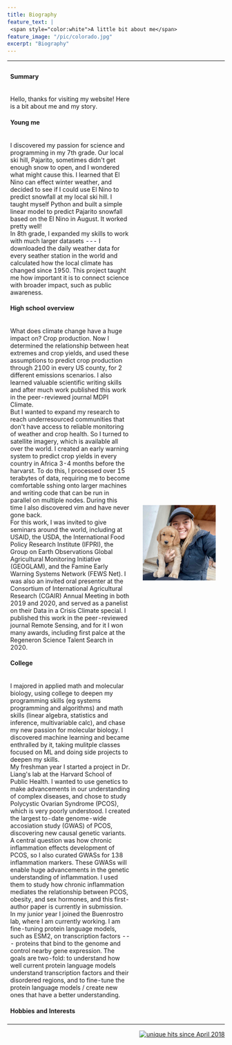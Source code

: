 ```yaml
---
title: Biography
feature_text: |
 <span style="color:white">A little bit about me</span>
feature_image: "/pic/colorado.jpg"
excerpt: "Biography"
---
```

<table cellpadding="10">
  <tr>
  <td colspan="3" >


  </td>
  </tr>
  <tr>
  <td width="60%">

<h4>Summary</h4>
<br>
Hello, thanks for visiting my website! Here is a bit about me and my story.
<h4>Young me</h4>
<br>
I discovered my passion for science and programming in my 7th grade. Our local ski hill, Pajarito, sometimes didn't get enough snow to open, and I wondered what might cause this. I learned that El Nino can effect winter weather, and decided to see if I could use El Nino to predict snowfall at my local ski hill. I taught myself Python and built a simple linear model to predict Pajarito snowfall based on the El Nino in August. It worked pretty well!
<br>
In 8th grade, I expanded my skills to work with much larger datasets --- I downloaded the daily weather data for every seather station in the world and calculated how the local climate has changed since 1950. This project taught me how important it is to connect science with broader impact, such as public awareness.
<br>
<h4>High school overview</h4>
<br>
What does climate change have a huge impact on? Crop production. Now I determined the relationship between heat extremes and crop yields, and used these assumptions to predict crop production through 2100 in every US county, for 2 different emissions scenarios. I also learned valuable scientific writing skills and after much work published this work in the peer-reviewed journal MDPI Climate.
<br>
But I wanted to expand my research to reach underresourced communities that don't have access to reliable monitoring of weather and crop health. So I turned to satellite imagery, which is available all over the world. I created an early warning system to predict crop yields in every country in Africa 3-4 months before the harvarst. To do this, I processed over 15 terabytes of data, requiring me to become comfortable sshing onto larger machines and writing code that can be run in parallel on multiple nodes. During this time I also discovered vim and have never gone back.
<br>
For this work, I was invited to give seminars around the world, including at USAID, the USDA, the International Food Policy Research Institute (IFPRI), the Group on Earth Observations Global Agricultural Monitoring Initiative (GEOGLAM), and the Famine Early Warning Systems Network (FEWS Net). I was also an invited oral presenter at the Consortium of International Agricultural Research (CGAIR) Annual Meeting in both 2019 and 2020, and served as a panelist on their Data in a Crisis Climate special. I published this work in the peer-reviewed journal Remote Sensing, and for it I won many awards, including first palce at the Regeneron Science Talent Search in 2020.
<br>
<h4>College</h4>
<br>
I majored in applied math and molecular biology, using college to deepen my programming skills (eg systems programming and algorithms) and math skills (linear algebra, statistics and inference, multivariable calc), and chase my new passion for molecular biology. I discovered machine learning and became enthralled by it, taking mulitple classes focused on ML and doing side projects to deepen my skills.
<br>
My freshman year I started a project in Dr. Liang's lab at the Harvard School of Public Health. I wanted to use genetics to make advancements in our understanding of complex diseases, and chose to study Polycystic Ovarian Syndrome (PCOS), which is very poorly understood. I created the largest to-date genome-wide accosiation study (GWAS) of PCOS, discovering new causal genetic variants. A central question was how chronic inflammation effects development of PCOS, so I also curated GWASs for 138 inflammation markers. These GWASs will enable huge advancements in the genetic understanding of inflammation. I used them to study how chronic inflammation mediates the relationship between PCOS, obesity, and sex hormones, and this first-author paper is currently in submission.
<br>
In my junior year I joined the Buenrostro lab, where I am currently working. I am fine-tuning protein language models, such as ESM2, on transcription factors --- proteins that bind to the genome and control nearby gene expression. The goals are two-fold: to understand how well current protein language models understand transcription factors and their disordered regions, and to fine-tune the protein language models / create new ones that have a better understanding. 
<br>
<h4>Hobbies and Interests</h4>

  </td>
  <td width="2%">
  </td>
  <td width="38%" ><img src="/pic/puppy_photo.jpg" >
  </td>
  <td width="38%" ><img src="/pic/Goat_guitar.jpg" >
  </td>
  </tr>
</table>

<p align="right">
<a href="http://www.hitwebcounter.com">
<img src="http://hitwebcounter.com/counter/counter.php?page=6931336&style=0006&nbdigits=5&type=ip&initCount=0" title="unique hits since April 2018" border="0" ></a>

<!-- Global site tag (gtag.js) - Google Analytics -->
<script async src="https://www.googletagmanager.com/gtag/js?id=UA-117520873-2"></script>
<script>
  window.dataLayer = window.dataLayer || [];
  function gtag(){dataLayer.push(arguments);}
  gtag('js', new Date());
  gtag('config', 'UA-117520873-2');
</script>

